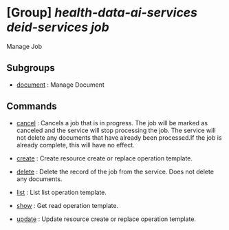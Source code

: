 # [Group] _health-data-ai-services deid-services job_

Manage Job

## Subgroups

- [document](/Commands/health-data-ai-services/deid-services/job/document/readme.md)
: Manage Document

## Commands

- [cancel](/Commands/health-data-ai-services/deid-services/job/_cancel.md)
: Cancels a job that is in progress. The job will be marked as canceled and the service will stop processing the job. The service will not delete any documents that have already been processed.If the job is already complete, this will have no effect.

- [create](/Commands/health-data-ai-services/deid-services/job/_create.md)
: Create resource create or replace operation template.

- [delete](/Commands/health-data-ai-services/deid-services/job/_delete.md)
: Delete the record of the job from the service. Does not delete any documents.

- [list](/Commands/health-data-ai-services/deid-services/job/_list.md)
: List list operation template.

- [show](/Commands/health-data-ai-services/deid-services/job/_show.md)
: Get read operation template.

- [update](/Commands/health-data-ai-services/deid-services/job/_update.md)
: Update resource create or replace operation template.
